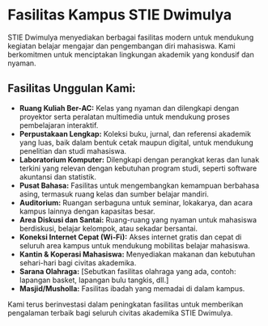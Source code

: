 # Fasilitas Kampus STIE Dwimulya

STIE Dwimulya menyediakan berbagai fasilitas modern untuk mendukung kegiatan belajar mengajar dan pengembangan diri mahasiswa. Kami berkomitmen untuk menciptakan lingkungan akademik yang kondusif dan nyaman.

## Fasilitas Unggulan Kami:

*   **Ruang Kuliah Ber-AC:** Kelas yang nyaman dan dilengkapi dengan proyektor serta peralatan multimedia untuk mendukung proses pembelajaran interaktif.
*   **Perpustakaan Lengkap:** Koleksi buku, jurnal, dan referensi akademik yang luas, baik dalam bentuk cetak maupun digital, untuk mendukung penelitian dan studi mahasiswa.
*   **Laboratorium Komputer:** Dilengkapi dengan perangkat keras dan lunak terkini yang relevan dengan kebutuhan program studi, seperti software akuntansi dan statistik.
*   **Pusat Bahasa:** Fasilitas untuk mengembangkan kemampuan berbahasa asing, termasuk ruang kelas dan sumber belajar mandiri.
*   **Auditorium:** Ruangan serbaguna untuk seminar, lokakarya, dan acara kampus lainnya dengan kapasitas besar.
*   **Area Diskusi dan Santai:** Ruang-ruang yang nyaman untuk mahasiswa berdiskusi, belajar kelompok, atau sekadar bersantai.
*   **Koneksi Internet Cepat (Wi-Fi):** Akses internet gratis dan cepat di seluruh area kampus untuk mendukung mobilitas belajar mahasiswa.
*   **Kantin & Koperasi Mahasiswa:** Menyediakan makanan dan kebutuhan sehari-hari bagi civitas akademika.
*   **Sarana Olahraga:** [Sebutkan fasilitas olahraga yang ada, contoh: lapangan basket, lapangan bulu tangkis, dll.]
*   **Masjid/Musholla:** Fasilitas ibadah yang memadai di dalam kampus.

Kami terus berinvestasi dalam peningkatan fasilitas untuk memberikan pengalaman terbaik bagi seluruh civitas akademika STIE Dwimulya.
